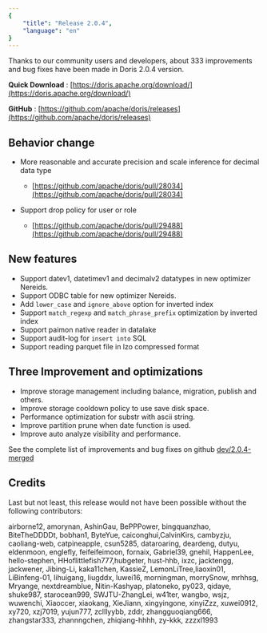 ```yaml
---
{
    "title": "Release 2.0.4",
    "language": "en"
}
---
```


<!--
Licensed to the Apache Software Foundation (ASF) under one
or more contributor license agreements.  See the NOTICE file
distributed with this work for additional information
regarding copyright ownership.  The ASF licenses this file
to you under the Apache License, Version 2.0 (the
"License"); you may not use this file except in compliance
with the License.  You may obtain a copy of the License at

  http://www.apache.org/licenses/LICENSE-2.0

Unless required by applicable law or agreed to in writing,
software distributed under the License is distributed on an
"AS IS" BASIS, WITHOUT WARRANTIES OR CONDITIONS OF ANY
KIND, either express or implied.  See the License for the
specific language governing permissions and limitations
under the License.
-->


Thanks to our community users and developers, about 333 improvements and bug fixes have been made in Doris 2.0.4 version.

**Quick Download** : [https://doris.apache.org/download/](https://doris.apache.org/download/)

**GitHub** : [https://github.com/apache/doris/releases](https://github.com/apache/doris/releases)


## Behavior change
- More reasonable and accurate precision and scale inference for decimal data type
  - [https://github.com/apache/doris/pull/28034](https://github.com/apache/doris/pull/28034)

- Support drop policy for user or role
  - [https://github.com/apache/doris/pull/29488](https://github.com/apache/doris/pull/29488)

## New features

- Support datev1, datetimev1 and decimalv2 datatypes in new optimizer Nereids.
- Support ODBC table for new optimizer Nereids.
- Add `lower_case` and `ignore_above` option for inverted index
- Support `match_regexp` and `match_phrase_prefix` optimization by inverted index
- Support paimon native reader in datalake
- Support audit-log for `insert into` SQL
- Support reading parquet file in lzo compressed format

## Three Improvement and optimizations

- Improve storage management including balance, migration, publish and others.
- Improve storage cooldown policy to use save disk space.
- Performance optimization for substr with ascii string.
- Improve partition prune when date function is used.
- Improve auto analyze visibility and performance.

See the complete list of improvements and bug fixes on github [dev/2.0.4-merged](https://github.com/apache/doris/issues?q=label%3Adev%2F2.0.4-merged+is%3Aclosed)



## Credits

Last but not least, this release would not have been possible without the following contributors: 

airborne12, amorynan, AshinGau, BePPPower, bingquanzhao, BiteTheDDDDt, bobhan1, ByteYue, caiconghui,CalvinKirs, cambyzju, caoliang-web, catpineapple, csun5285, dataroaring, deardeng, dutyu, eldenmoon, englefly, feifeifeimoon, fornaix, Gabriel39, gnehil, HappenLee, hello-stephen, HHoflittlefish777,hubgeter, hust-hhb, ixzc, jacktengg, jackwener, Jibing-Li, kaka11chen, KassieZ, LemonLiTree,liaoxin01, LiBinfeng-01, lihuigang, liugddx, luwei16, morningman, morrySnow, mrhhsg, Mryange, nextdreamblue, Nitin-Kashyap, platoneko, py023, qidaye, shuke987, starocean999, SWJTU-ZhangLei, w41ter, wangbo, wsjz, wuwenchi, Xiaoccer, xiaokang, XieJiann, xingyingone, xinyiZzz, xuwei0912, xy720, xzj7019, yujun777, zclllyybb, zddr, zhangguoqiang666, zhangstar333, zhannngchen, zhiqiang-hhhh, zy-kkk, zzzxl1993